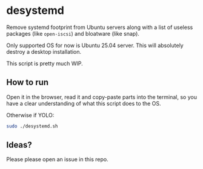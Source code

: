 # desystemd

Remove systemd footprint from Ubuntu servers along with a list of useless packages (like `open-iscsi`) and bloatware (like snap).

Only supported OS for now is Ubuntu 25.04 server. This will absolutely destroy a desktop installation.

This script is pretty much WIP.

## How to run

Open it in the browser, read it and copy-paste parts into the terminal, so you have a clear understanding of what this script does to the OS.

Otherwise if YOLO:

```bash
sudo ./desystemd.sh
```

## Ideas?

Please please open an issue in this repo.
